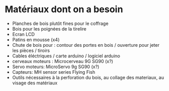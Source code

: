 # Matériaux dont on a besoin #

<ul>
  <li> Planches de bois plutôt fines pour le coffrage </li>
  <li> Bois pour les poignées de la tirelire </li>
  <li> Ecran LCD </li>
  <li> Patins en mousse (x4) </li>
  <li> Chute de bois pour : contour des portes en bois / ouverture pour jeter les pièces / tiroirs </li>
  <li> Cables éléctriques / carte arduino / logiciel arduino </li>
  <li> cerveaux moteurs : Microcerveau 9G SG90 (x?) </li>
  <li> Servo moteurs: MicroServo 9g SG90 (x?) </li>
  <li> Capteurs: MH sensor series Flying Fish </li>
  <li> Outils nécessaires à la perforation du bois, au collage des materiaux, au visage des matériaux </li>
  
</ul>
